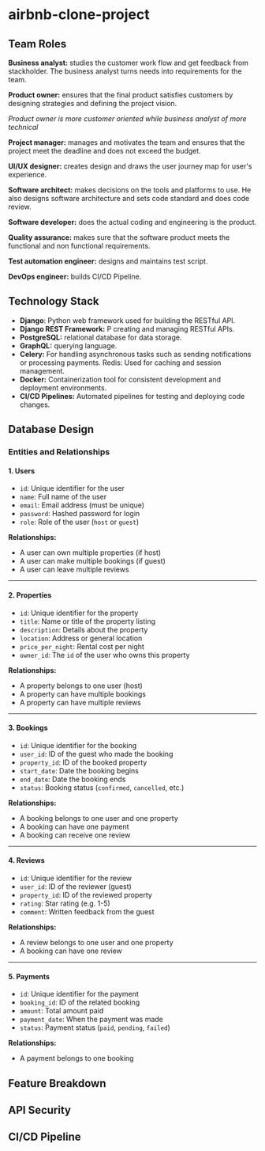 # airbnb-clone-project

## Team Roles

**Business analyst:** studies the customer work flow and get feedback from stackholder. The business analyst turns needs into requirements for the team. 

**Product owner:** ensures that the final product satisfies customers by designing strategies and defining the project vision. 

*Product owner is more customer oriented while business analyst of more technical*

**Project manager:** manages and motivates the team and ensures that the project meet the deadline and does not exceed the budget. 

**UI/UX designer:** creates design and draws the user journey map for user's experience. 

**Software architect:** makes decisions on the tools and platforms to use. He also designs software architecture and sets code standard and does code review. 

**Software developer:** does the actual coding and engineering is the product. 

**Quality assurance:** makes sure that the software product meets the functional and non functional requirements.

**Test automation engineer:** designs and maintains test script. 

**DevOps engineer:** builds CI/CD Pipeline. 

## Technology Stack

- **Django**: Python web framework used for building the RESTful API.
- **Django REST Framework:** P creating and managing RESTful APIs.
- **PostgreSQL:** relational database for data storage.
- **GraphQL:** querying language.
- **Celery:** For handling asynchronous tasks such as sending notifications or processing payments.
Redis: Used for caching and session management.
- **Docker:** Containerization tool for consistent development and deployment environments.
- **CI/CD Pipelines:** Automated pipelines for testing and deploying code changes. 

## Database Design

### Entities and Relationships

#### 1. Users
- `id`: Unique identifier for the user
- `name`: Full name of the user
- `email`: Email address (must be unique)
- `password`: Hashed password for login
- `role`: Role of the user (`host` or `guest`)

**Relationships:**
- A user can own multiple properties (if host)
- A user can make multiple bookings (if guest)
- A user can leave multiple reviews

---

#### 2. Properties
- `id`: Unique identifier for the property
- `title`: Name or title of the property listing
- `description`: Details about the property
- `location`: Address or general location
- `price_per_night`: Rental cost per night
- `owner_id`: The `id` of the user who owns this property

**Relationships:**
- A property belongs to one user (host)
- A property can have multiple bookings
- A property can have multiple reviews

---

#### 3. Bookings
- `id`: Unique identifier for the booking
- `user_id`: ID of the guest who made the booking
- `property_id`: ID of the booked property
- `start_date`: Date the booking begins
- `end_date`: Date the booking ends
- `status`: Booking status (`confirmed`, `cancelled`, etc.)

**Relationships:**
- A booking belongs to one user and one property
- A booking can have one payment
- A booking can receive one review

---

#### 4. Reviews
- `id`: Unique identifier for the review
- `user_id`: ID of the reviewer (guest)
- `property_id`: ID of the reviewed property
- `rating`: Star rating (e.g. 1-5)
- `comment`: Written feedback from the guest

**Relationships:**
- A review belongs to one user and one property
- A booking can have one review

---

#### 5. Payments
- `id`: Unique identifier for the payment
- `booking_id`: ID of the related booking
- `amount`: Total amount paid
- `payment_date`: When the payment was made
- `status`: Payment status (`paid`, `pending`, `failed`)

**Relationships:**
- A payment belongs to one booking

## Feature Breakdown

## API Security

## CI/CD Pipeline
